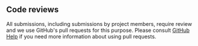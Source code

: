 ## Code reviews

All submissions, including submissions by project members, require review and we use GitHub's pull requests for this purpose. Please consult [GitHub Help](https://help.github.com/articles/about-pull-requests/) if you need more information about using pull requests.
